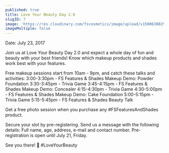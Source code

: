 ```yaml
---
published: true
title: Love Your Beauty Day 2.0
slugID: 7
image: 'https://res.cloudinary.com/fscosmetics/image/upload/v1500630829/fs-lybd2.jpg'
imageMultiple: false
---
```

Date: July 23, 2017

Join us at Love Your Beauty Day 2.0 and expect a whole day of fun and beauty with your best friends! Know which makeup products and shades work best with your features.

Free makeup sessions start from 10am - 9pm, and catch these talks and activities:
3:00-3:30pm - FS Features & Shades Makeup Demo: Powder Foundation
3:30-3:45pm - Trivia Game
3:45-4:15pm - FS Features & Shades Makeup Demo: Concealer
4:15-4:30pm - Trivia Game
4:30-5:00pm - FS Features & Shades Makeup Demo: Cake Foundation
5:00-5:15pm - Trivia Game
5:15-5:45pm - FS Features & Shades Beauty Talk

Get a free photo session when you purchase any #FSFeaturesAndShades product.

Secure your slot by pre-registering. Send us a message with the following details: Full name, age, address, e-mail and contact number. Pre-registration is open until July 21, Friday.

See you there! 💋 #LoveYourBeauty
